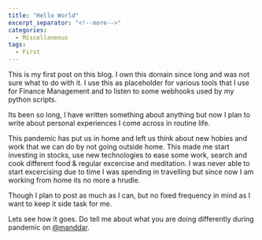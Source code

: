 ```yaml
---
title: "Hello World"
excerpt_separator: "<!--more-->"
categories:
  - Miscellaneous
tags:
  - First
---
```


This is my first post on this blog. I own this domain since long and was not sure what to do with it. I use this as placeholder for various tools that I use for Finance Management and to listen to some webhooks used by my python scripts.

Its been so long, I have written something about anything but now I plan to write about personal experiences I come across in routine life.

<!--more-->

This pandemic has put us in home and left us think about new hobies and work that we can do by not going outside home. This made me start investing in stocks, use new technologies to ease some work, search and cook different food & regular excercise and meditation. I was never able to start excercising due to time I was spending in travelling but since now I am working from home its no more a hrudle. 

Though I plan to post as much as I can, but no fixed frequency in mind as I want to keep it side task for me. 

Lets see how it goes. Do tell me about what you are doing differently during pandemic on [@manddar](https://twitter.com/manddar).